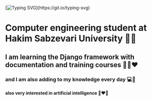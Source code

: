 [![Typing SVG](https://readme-typing-svg.demolab.com?font=Fira+Code&size=36&pause=1000&color=1e9fdb&vCenter=true&width=435&height=45&lines=I'm+Davood+😇+;)](https://git.io/typing-svg)
# Computer engineering student at Hakim Sabzevari University 👨‍🎓
## I am learning the Django framework with documentation and training courses 🐍😍❤️
### and I am also adding to my knowledge every day 💻💎
#### also very interested in artificial intelligence 🤖❤️‍🔥
